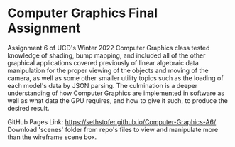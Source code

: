 # Computer Graphics Final Assignment

Assignment 6 of UCD's Winter 2022 Computer Graphics class tested knowledge of shading, bump mapping, and included all of the other graphical applications covered previously of linear algebraic data manipulation for the proper viewing of the objects and moving of the camera, as well as some other smaller utility topics such as the loading of each model's data by JSON parsing. The culmination is a deeper understanding of how Computer Graphics are implemented in software as well as what data the GPU requires, and how to give it such, to produce the desired result.

GitHub Pages Link: https://sethstofer.github.io/Computer-Graphics-A6/
Download 'scenes' folder from repo's files to view and manipulate more than the wireframe scene box.
